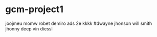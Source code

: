 # gcm-project1
joojmeu momw
robet demiro
ads 2e kkkk
#dwayne jhonson
will smith
jhonny deep
vin diessl
